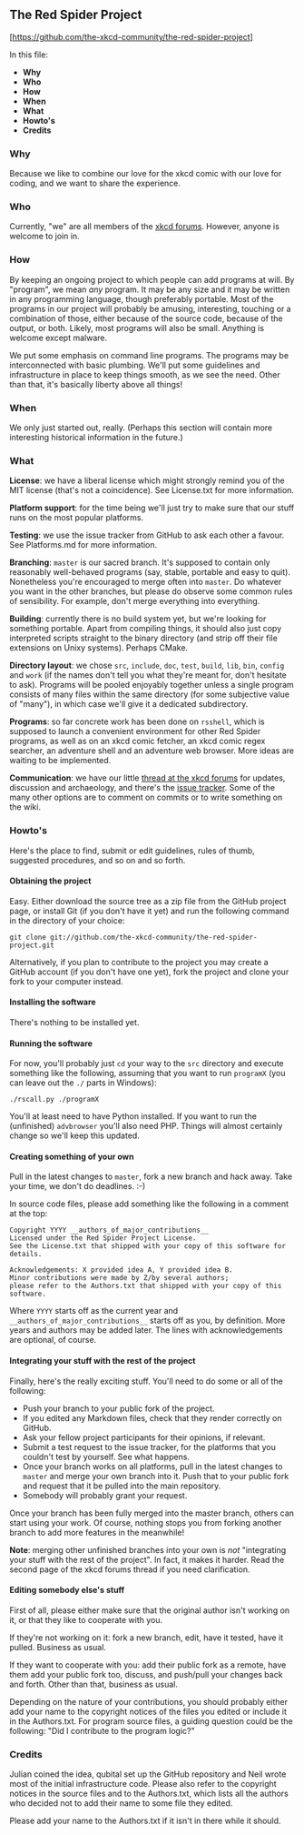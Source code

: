 The Red Spider Project
----------------------

[https://github.com/the-xkcd-community/the-red-spider-project]


In this file:

 -  __Why__
 -  __Who__
 -  __How__
 -  __When__
 -  __What__
 -  __Howto's__
 -  __Credits__


### Why ###

Because we like to combine our love for the xkcd comic with our love for coding, and we want to share the experience.


### Who ###

Currently, "we" are all members of the [xkcd forums](http://forums.xkcd.com). However, anyone is welcome to join in.


### How ###

By keeping an ongoing project to which people can add programs at will. By "program", we mean *any* program. It may be any size and it may be written in any programming language, though preferably portable. Most of the programs in our project will probably be amusing, interesting, touching or a combination of those, either because of the source code, because of the output, or both. Likely, most programs will also be small. Anything is welcome except malware.

We put some emphasis on command line programs. The programs may be interconnected with basic plumbing. We'll put some guidelines and infrastructure in place to keep things smooth, as we see the need. Other than that, it's basically liberty above all things!


### When ###

We only just started out, really. (Perhaps this section will contain more interesting historical information in the future.)


### What ###

__License__: we have a liberal license which might strongly remind you of the MIT license (that's not a coincidence). See License.txt for more information.

__Platform support__: for the time being we'll just try to make sure that our stuff runs on the most popular platforms.

__Testing__: we use the issue tracker from GitHub to ask each other a favour. See Platforms.md for more information.

__Branching__: `master` is our sacred branch. It's supposed to contain only reasonably well-behaved programs (say, stable, portable and easy to quit). Nonetheless you're encouraged to merge often into `master`. Do whatever you want in the other branches, but please do observe some common rules of sensibility. For example, don't merge everything into everything.

__Building__: currently there is no build system yet, but we're looking for something portable. Apart from compiling things, it should also just copy interpreted scripts straight to the binary directory (and strip off their file extensions on Unixy systems). Perhaps CMake.

__Directory layout__: we chose `src`, `include`, `doc`, `test`, `build`, `lib`, `bin`, `config` and `work` (if the names don't tell you what they're meant for, don't hesitate to ask). Programs will be pooled enjoyably together unless a single program consists of many files within the same directory (for some subjective value of "many"), in which case we'll give it a dedicated subdirectory.

__Programs__: so far concrete work has been done on `rsshell`, which is supposed to launch a convenient environment for other Red Spider programs, as well as on an xkcd comic fetcher, an xkcd comic regex searcher, an adventure shell and an adventure web browser. More ideas are waiting to be implemented.

__Communication__: we have our little [thread at the xkcd forums](http://forums.xkcd.com/viewtopic.php?f=11&t=81969) for updates, discussion and archaeology, and there's the [issue tracker](https://github.com/the-xkcd-community/the-red-spider-project/issues). Some of the many other options are to comment on commits or to write something on the wiki.


### Howto's ###

Here's the place to find, submit or edit guidelines, rules of thumb, suggested procedures, and so on and so forth.


#### Obtaining the project ####

Easy. Either download the source tree as a zip file from the GitHub project page, or install Git (if you don't have it yet) and run the following command in the directory of your choice:

    git clone git://github.com/the-xkcd-community/the-red-spider-project.git

Alternatively, if you plan to contribute to the project you may create a GitHub account (if you don't have one yet), fork the project and clone your fork to your computer instead.


#### Installing the software ####

There's nothing to be installed yet.


#### Running the software ####

For now, you'll probably just `cd` your way to the `src` directory and execute something like the following, assuming that you want to run `programX` (you can leave out the `./` parts in Windows):

    ./rscall.py ./programX

You'll at least need to have Python installed. If you want to run the (unfinished) `advbrowser` you'll also need PHP. Things will almost certainly change so we'll keep this updated.


#### Creating something of your own ####

Pull in the latest changes to `master`, fork a new branch and hack away. Take your time, we don't do deadlines. :-)

In source code files, please add something like the following in a comment at the top:

    Copyright YYYY __authors_of_major_contributions__
    Licensed under the Red Spider Project License.
    See the License.txt that shipped with your copy of this software for details.

    Acknowledgements: X provided idea A, Y provided idea B.
    Minor contributions were made by Z/by several authors;
    please refer to the Authors.txt that shipped with your copy of this software.

Where `YYYY` starts off as the current year and `__authors_of_major_contributions__` starts off as you, by definition. More years and authors may be added later. The lines with acknowledgements are optional, of course.


#### Integrating your stuff with the rest of the project ####

Finally, here's the really exciting stuff. You'll need to do some or all of the following:

 -  Push your branch to your public fork of the project.
 -  If you edited any Markdown files, check that they render correctly on GitHub.
 -  Ask your fellow project participants for their opinions, if relevant.
 -  Submit a test request to the issue tracker, for the platforms that you couldn't test by yourself. See what happens.
 -  Once your branch works on all platforms, pull in the latest changes to `master` and merge your own branch into it. Push that to your public fork and request that it be pulled into the main repository.
 -  Somebody will probably grant your request.

Once your branch has been fully merged into the master branch, others can start using your work. Of course, nothing stops you from forking another branch to add more features in the meanwhile!

**Note**: merging other unfinished branches into your own is *not* "integrating your stuff with the rest of the project". In fact, it makes it harder. Read the second page of the xkcd forums thread if you need clarification.


#### Editing somebody else's stuff ####

First of all, please either make sure that the original author isn't working on it, or that they like to cooperate with you.

If they're not working on it: fork a new branch, edit, have it tested, have it pulled. Business as usual.

If they want to cooperate with you: add their public fork as a remote, have them add your public fork too, discuss, and push/pull your changes back and forth. Other than that, business as usual.

Depending on the nature of your contributions, you should probably either add your name to the copyright notices of the files you edited or include it in the Authors.txt. For program source files, a guiding question could be the following: "Did I contribute to the program logic?"


### Credits ###

Julian coined the idea, qubital set up the GitHub repository and Neil wrote most of the initial infrastructure code. Please also refer to the copyright notices in the source files and to the Authors.txt, which lists all the authors who decided not to add their name to some file they edited.

Please add your name to the Authors.txt if it isn't in there while it should.
